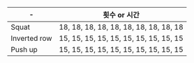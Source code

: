 | - 	| 횟수 or 시간 	|
|------	|-----	|
| Squat  	| 18, 18, 18, 18, 18, 18, 18, 18, 18, 18|
| Inverted row  	| 15, 15, 15, 15, 15, 15, 15, 15, 15, 15|
| Push up  	| 15, 15, 15, 15, 15, 15, 15, 15, 15, 15|